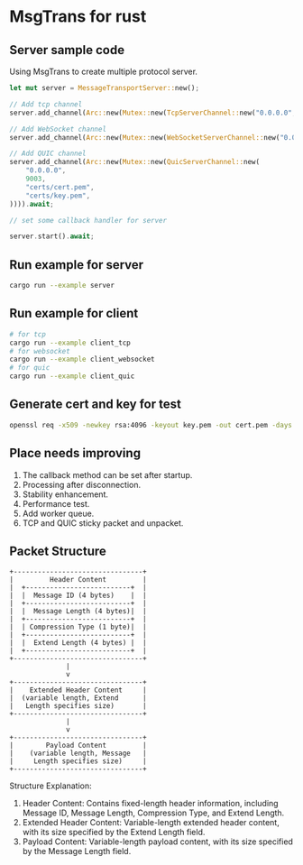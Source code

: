 # MsgTrans for rust

## Server sample code

Using MsgTrans to create multiple protocol server.

```rust
let mut server = MessageTransportServer::new();

// Add tcp channel
server.add_channel(Arc::new(Mutex::new(TcpServerChannel::new("0.0.0.0", 9001)))).await;

// Add WebSocket channel
server.add_channel(Arc::new(Mutex::new(WebSocketServerChannel::new("0.0.0.0", 9002, "/ws")))).await;

// Add QUIC channel
server.add_channel(Arc::new(Mutex::new(QuicServerChannel::new(
    "0.0.0.0",
    9003,
    "certs/cert.pem",
    "certs/key.pem",
)))).await;

// set some callback handler for server

server.start().await;
```

## Run example for server

```bash
cargo run --example server
```

## Run example for client

```bash
# for tcp
cargo run --example client_tcp
# for websocket
cargo run --example client_websocket
# for quic
cargo run --example client_quic
```

## Generate cert and key for test

```bash
openssl req -x509 -newkey rsa:4096 -keyout key.pem -out cert.pem -days 365000 -nodes -subj "/CN=localhost"
```

## Place needs improving

 1. The callback method can be set after startup.
 2. Processing after disconnection.
 3. Stability enhancement.
 4. Performance test.
 5. Add worker queue.
 6. TCP and QUIC sticky packet and unpacket.

## Packet Structure

```text
+--------------------------------+
|         Header Content         |
|  +--------------------------+  |
|  |  Message ID (4 bytes)    |  |
|  +--------------------------+  |
|  |  Message Length (4 bytes)|  |
|  +--------------------------+  |
|  | Compression Type (1 byte)|  |
|  +--------------------------+  |
|  |  Extend Length (4 bytes) |  |
|  +--------------------------+  |
+--------------------------------+
              |
              v
+--------------------------------+
|    Extended Header Content     |
|  (variable length, Extend      |
|   Length specifies size)       |
+--------------------------------+
              |
              v
+--------------------------------+
|        Payload Content         |
|    (variable length, Message   |
|     Length specifies size)     |
+--------------------------------+
```

Structure Explanation:

 1. Header Content: Contains fixed-length header information, including Message ID, Message Length, Compression Type, and Extend Length.
 2. Extended Header Content: Variable-length extended header content, with its size specified by the Extend Length field.
 3. Payload Content: Variable-length payload content, with its size specified by the Message Length field.
